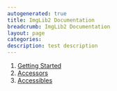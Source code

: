 ```yaml
---
autogenerated: true
title: ImgLib2 Documentation
breadcrumb: ImgLib2 Documentation
layout: page
categories: 
description: test description
---
```


1.  [ Getting Started](ImgLib2_-_Getting_Started "wikilink")
2.  [ Accessors](ImgLib2_-_Accessors "wikilink")
3.  [ Accessibles](ImgLib2_-_Accessibles "wikilink")
